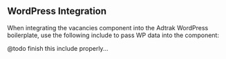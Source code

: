 ## WordPress Integration

When integrating the vacancies component into the Adtrak WordPress boilerplate, use the following include to pass WP data into the component:

@todo finish this include properly...